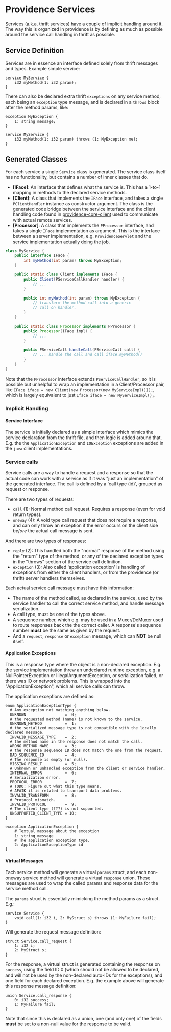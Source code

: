 Providence Services
===================

Services (a.k.a. thrift services) have a couple of implicit handling around it.
The way this is organized in providence is by defining as much as possible
around the service call handling in thrift as possible.

## Service Definition

Services are in essence an interface defined solely from thrift messages
and types. Example simple service:

```thrift
service MyService {
    i32 myMethod(1: i32 param);
}
```

There can also be declared extra thrift `exceptions` on any service method,
each being an `exception` type message, and is declared in a `throws` block
after the method params, like:

```thrift
exception MyException {
    1: string message;
}

service MyService {
    i32 myMethod(1: i32 param) throws (1: MyException me);
}
```

## Generated Classes

For each service a single `Service` class is generated. The service class
itself has no functionality, but contains a number of inner classes that do.

- **[IFace]**: An interface that defines what the service is. This has a 1-to-1
  mapping in methods to the declared service methods.
- **[Client]**: A class that implements the `IFace` interface, and takes a
  single `PClientHandler` instance as constructor argument. The class is the
  generated code bridge between the service interface and the client handling
  code found in [providence-core-client](providence-core-server/index.html)
  used to communicate with actual remote services.
- **[Processor]**: A class that implements the `PProcessor` interface, and takes
  a single `IFace` implementation as argument. This is the interface between
  a server implementation, e.g. `ProvidenceServlet` and the service implementation
  actually doing the job.

```java
class MyService {
    public interface IFace {
        int myMethod(int param) throws MyException;
    }

    public static class Client implements IFace {
        public Client(PServiceCallHandler handler) {
            // ...
        }

        public int myMethod(int param) throws MyException {
            // transform the method call into a generic
            // call on handler.
        }
    }

    public static class Processor implements PProcessor {
        public Processor(IFace impl) {
            // ...
        }

        public PServiceCall handleCall(PServiceCall call) {
            // ... handle the call and call iface.myMethod()
        }
    }
}
```

Note that the `PProcessor` interface extends `PServiceCallHandler`, so it is
possible but unhelpful to wrap an implementation in a Client/Processor pair,
like `IFace iface = new Client(new Processor(new MyServiceImpl()));`, which is
largely equivalent to just `Iface iface = new MyServiceImpl();`.

### Implicit Handling

#### Service Interface

The service is initially declared as a simple interface which mimics the service declaration
from the thrift file, and then logic is added around that. E.g. the
the `ApplicationException` and `IOException` exceptions are added in the
`java` client implementations.

### Service calls

Service calls are a way to handle a request and a response so that the actual
code can work with a service as if it was "just an implementation" of the generated
interface. The call is defined by a 'call type (id)', grouped as request or response.

There are two types of requests:

- `call` (1): Normal method call request. Requires a response (even for void return types).
- `oneway` (4): A void type call request that does not require a response, and can only
  throw an exception if the error occurs on the client side *before* the actual
  call message is sent.

And there are two types of responses:

- `reply` (2): This handled both the "normal" response of the method using the "return"
  type of the method, or any of the declared exception types in the "throws" section
  of the service call definition.
- `exception` (3): Also called 'application exception' is handling of exceptions from
  either the client handlers, or from the providence (or thrift) server handlers
  themselves.

Each actual service call message must have this information:

- The name of the method called, as declared in the service, used by the service
  handler to call the correct service method, and handle message serialization.
- A call type, must be one of the types above.
- A sequence number, which e.g. may be used in a Muxer/DeMuxer used to route
  responses back the the correct caller. A response's sequence number **must**
  be the same as given by the request.
- And a `request`, `response` or `exception` message, which can **NOT** be null
  itself.

#### Application Exceptions

This is a response type where the object is a non-declared exception. E.g. the service
implementation threw an undeclared runtime exception, e.g. a NullPointerException
or IllegalArgumentException, or serialization failed, or there was IO or network problems.
This is wrapped into the "ApplicationException", which all service calls can throw.

The application exceptions are defined as:

```thrift
enum ApplicationExceptionType {
  # Any exception not matching anything below.
  UNKNOWN                 =  0;
  # the requested method (name) is not known to the service.
  UNKNOWN_METHOD          =  1;
  # the serialized message type is not compatible with the locally declared message.
  INVALID_MESSAGE_TYPE    =  2;
  # the method name in the response does not match the call.
  WRONG_METHOD_NAME       =  3;
  # the response sequence ID does not match the one from the request.
  BAD_SEQUENCE_ID         =  4;
  # The response is empty (or null).
  MISSING_RESULT          =  5;
  # Unknown or unhandled exception from the client or service handler.
  INTERNAL_ERROR          =  6;
  # Serialization error.
  PROTOCOL_ERROR          =  7;
  # TODO: Figure out what this type means.
  # AFAIK it is related to transport data problems.
  INVALID_TRANSFORM       =  8;
  # Protocol mismatch.
  INVALID_PROTOCOL        =  9;
  # The client type (???) is not supported.
  UNSUPPORTED_CLIENT_TYPE = 10;
}

exception ApplicationException {
    # Textual message about the exception
    1: string message
    # The application exception type.
    2: ApplicationExceptionType id
}
```

#### Virtual Messages

Each service method will generate a virtual `params` struct, and each
non-oneway service method will generate a virtual `response` union.
These messages are used to wrap the called params and response data for the
service method call.

The `params` struct is essentially mimicking the method params as a struct.
E.g.:

```thrift
service Service {
    void call(1: i32 i, 2: MyStruct s) throws (1: MyFailure fail);
}
```

Will generate the request message definition:

```thrift
struct Service.call_request {
    1: i32 i;
    2: MyStruct s;
}
```

For the response, a virtual struct is generated containing the response on
`success`, using the field ID 0 (which should not be allowed to be declared,
and will not be used by the non-declared auto-IDs for the exceptions), and one
field for each declared exception. E.g. the example above will generate this
response message definition:

```thrift
union Service.call_response {
    0: i32 success;
    1: MyFailure fail;
}
```

Note that since this is declared as a union, one (and only one) of the fields
**must** be set to a non-null value for the response to be valid.
